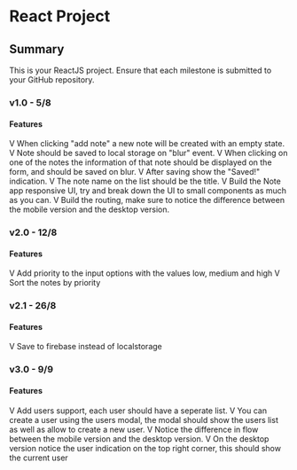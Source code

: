 # React Project

## Summary

This is your ReactJS project. Ensure that each milestone is submitted to your GitHub repository.

### v1.0 - 5/8

#### Features

V When clicking "add note" a new note will be created with an empty state.
V Note should be saved to local storage on "blur" event.
V When clicking on one of the notes the information of that note should be displayed on the form, and should be saved on blur.
V After saving show the "Saved!" indication.
V The note name on the list should be the title.
V Build the Note app responsive UI, try and break down the UI to small components as much as you can.
V Build the routing, make sure to notice the difference between the mobile version and the desktop version.

### v2.0 - 12/8

#### Features

V Add priority to the input options with the values low, medium and high
V Sort the notes by priority

### v2.1 - 26/8

#### Features

V Save to firebase instead of localstorage

### v3.0 - 9/9

#### Features

V Add users support, each user should have a seperate list.
V You can create a user using the users modal, the modal should show the users list as well as allow to create a new user.
V Notice the difference in flow between the mobile version and the desktop version.
V On the desktop version notice the user indication on the top right corner, this should show the current user